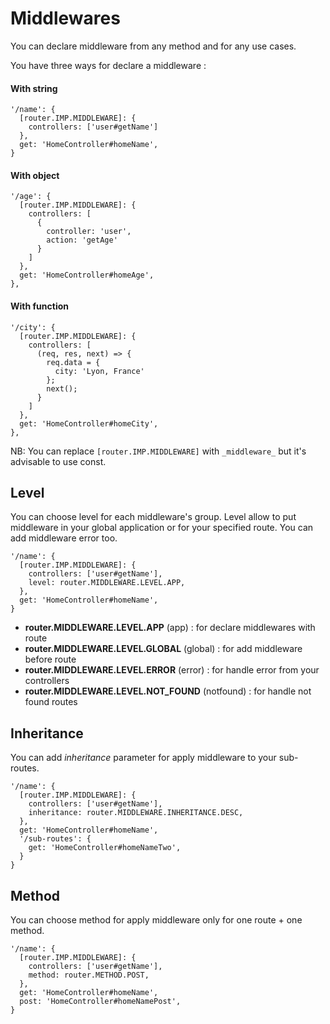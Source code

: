 # Middlewares

You can declare middleware from any method and for any use cases.

You have three ways for declare a middleware :

#### With string

```
'/name': {
  [router.IMP.MIDDLEWARE]: {
    controllers: ['user#getName']
  },
  get: 'HomeController#homeName',
}
```

#### With object

```
'/age': {
  [router.IMP.MIDDLEWARE]: {
    controllers: [
      {
        controller: 'user',
        action: 'getAge'
      }
    ]
  },
  get: 'HomeController#homeAge',
},
```

#### With function

```
'/city': {
  [router.IMP.MIDDLEWARE]: {
    controllers: [
      (req, res, next) => {
        req.data = {
          city: 'Lyon, France'
        };
        next();
      }
    ]
  },
  get: 'HomeController#homeCity',
},
```

NB: You can replace `[router.IMP.MIDDLEWARE]` with `_middleware_` but it's advisable to use const.

## Level

You can choose level for each middleware's group. Level allow to put middleware in your global application or for your specified route. You can add middleware error too.

```
'/name': {
  [router.IMP.MIDDLEWARE]: {
    controllers: ['user#getName'],
    level: router.MIDDLEWARE.LEVEL.APP,
  },
  get: 'HomeController#homeName',
}
```

- **router.MIDDLEWARE.LEVEL.APP** (app) : for declare middlewares with route
- **router.MIDDLEWARE.LEVEL.GLOBAL** (global) : for add middleware before route
- **router.MIDDLEWARE.LEVEL.ERROR** (error) : for handle error from your controllers
- **router.MIDDLEWARE.LEVEL.NOT_FOUND** (notfound) : for handle not found routes 

## Inheritance

You can add *inheritance* parameter for apply middleware to your sub-routes.

```
'/name': {
  [router.IMP.MIDDLEWARE]: {
    controllers: ['user#getName'],
    inheritance: router.MIDDLEWARE.INHERITANCE.DESC,
  },
  get: 'HomeController#homeName',
  '/sub-routes': {
    get: 'HomeController#homeNameTwo',  
  }
}
```

## Method

You can choose method for apply middleware only for one route + one method.

```
'/name': {
  [router.IMP.MIDDLEWARE]: {
    controllers: ['user#getName'],
    method: router.METHOD.POST,
  },
  get: 'HomeController#homeName',
  post: 'HomeController#homeNamePost',
}
```

